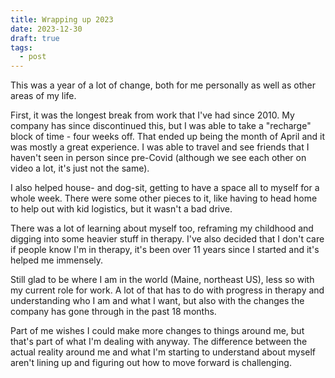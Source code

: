 ```yaml
---
title: Wrapping up 2023
date: 2023-12-30
draft: true
tags:
  - post
---
```


This was a year of a lot of change, both for me personally as well as other areas of my life.

First, it was the longest break from work that I've had since 2010. My company has since discontinued this, but I was able to take a "recharge" block of time - four weeks off. That ended up being the month of April and it was mostly a great experience. I was able to travel and see friends that I haven't seen in person since pre-Covid (although we see each other on video a lot, it's just not the same).

I also helped house- and dog-sit, getting to have a space all to myself for a whole week. There were some other pieces to it, like having to head home to help out with kid logistics, but it wasn't a bad drive.

There was a lot of learning about myself too, reframing my childhood and digging into some heavier stuff in therapy. I've also decided that I don't care if people know I'm in therapy, it's been over 11 years since I started and it's helped me immensely.

Still glad to be where I am in the world (Maine, northeast US), less so with my current role for work. A lot of that has to do with progress in therapy and understanding who I am and what I want, but also with the changes the company has gone through in the past 18 months.

Part of me wishes I could make more changes to things around me, but that's part of what I'm dealing with anyway. The difference between the actual reality around me and what I'm starting to understand about myself aren't lining up and figuring out how to move forward is challenging.
